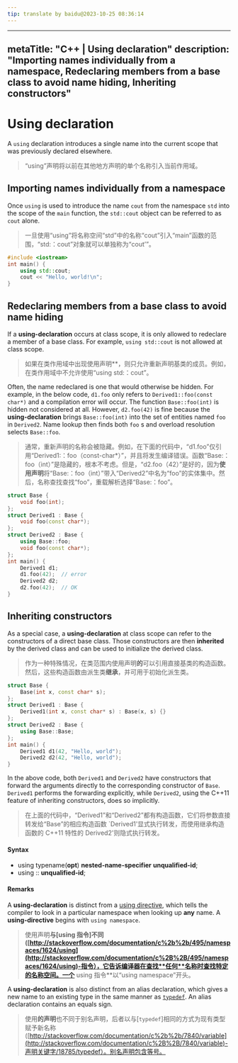 ```yaml
---
tip: translate by baidu@2023-10-25 08:36:14
---
```

---

metaTitle: "C++ | Using declaration"
description: "Importing names individually from a namespace, Redeclaring members from a base class to avoid name hiding, Inheriting constructors"
-------------------------------------------------------------------------------------------------------------------------------------------------

# Using declaration

A `using` declaration introduces a single name into the current scope that was previously declared elsewhere.

> “using”声明将以前在其他地方声明的单个名称引入当前作用域。

## Importing names individually from a namespace

Once `using` is used to introduce the name `cout` from the namespace `std` into the scope of the `main` function, the `std::cout` object can be referred to as `cout` alone.

> 一旦使用“using”将名称空间“std”中的名称“cout”引入“main”函数的范围，“std:：cout”对象就可以单独称为“cout’”。

```cpp
#include <iostream>
int main() {
    using std::cout;
    cout << "Hello, world!\n";
}

```

## Redeclaring members from a base class to avoid name hiding

If a **using-declaration** occurs at class scope, it is only allowed to redeclare a member of a base class. For example, `using std::cout` is not allowed at class scope.

> 如果在类作用域中出现使用声明**，则只允许重新声明基类的成员。例如，在类作用域中不允许使用“using std:：cout”。

Often, the name redeclared is one that would otherwise be hidden. For example, in the below code, `d1.foo` only refers to `Derived1::foo(const char*)` and a compilation error will occur. The function `Base::foo(int)` is hidden not considered at all. However, `d2.foo(42)` is fine because the **using-declaration** brings `Base::foo(int)` into the set of entities named `foo` in `Derived2`. Name lookup then finds both `foo` s and overload resolution selects `Base::foo`.

> 通常，重新声明的名称会被隐藏。例如，在下面的代码中，“d1.foo”仅引用“Derived1:：foo（const-char*）”，并且将发生编译错误。函数“Base:：foo（int）”是隐藏的，根本不考虑。但是，“d2.foo（42）”是好的，因为**使用声明**将“Base:：foo（int）”带入“Derived2”中名为“foo”的实体集中。然后，名称查找查找“foo”，重载解析选择“Base:：foo”。

```cpp
struct Base {
    void foo(int);
};
struct Derived1 : Base {
    void foo(const char*);
};
struct Derived2 : Base {
    using Base::foo;
    void foo(const char*);
};
int main() {
    Derived1 d1;
    d1.foo(42);  // error
    Derived2 d2;
    d2.foo(42);  // OK
}

```

## Inheriting constructors

As a special case, a **using-declaration** at class scope can refer to the constructors of a direct base class. Those constructors are then **inherited** by the derived class and can be used to initialize the derived class.

> 作为一种特殊情况，在类范围内使用声明**的**可以引用直接基类的构造函数。然后，这些构造函数由派生类**继承**，并可用于初始化派生类。

```cpp
struct Base {
    Base(int x, const char* s);
};
struct Derived1 : Base {
    Derived1(int x, const char* s) : Base(x, s) {}
};
struct Derived2 : Base {
    using Base::Base;
};
int main() {
    Derived1 d1(42, "Hello, world");
    Derived2 d2(42, "Hello, world");
}

```

In the above code, both `Derived1` and `Derived2` have constructors that forward the arguments directly to the corresponding constructor of `Base`. `Derived1` performs the forwarding explicitly, while `Derived2`, using the C++11 feature of inheriting constructors, does so implicitly.

> 在上面的代码中，“Derived1”和“Derived2”都有构造函数，它们将参数直接转发给“Base”的相应构造函数 `Derived1'显式执行转发，而使用继承构造函数的 C++11 特性的 Derived2'则隐式执行转发。

#### Syntax

- using typename(**opt**) **nested-name-specifier** **unqualified-id**;
- using :: **unqualified-id**;

#### Remarks

A **using-declaration** is distinct from a [using directive](http://stackoverflow.com/documentation/c%2B%2B/495/namespaces/1624/using-directive), which tells the compiler to look in a particular namespace when looking up **any** name. A **using-directive** begins with `using namespace`.

> 使用声明**与[using 指令]不同([http://stackoverflow.com/documentation/c%2b%2b/495/namespaces/1624/using](http://stackoverflow.com/documentation/c%2B%2B/495/namespaces/1624/using)-指令），它告诉编译器在查找**任何**名称时查找特定的名称空间。一个** using 指令**以“using namespace”开头。

A **using-declaration** is also distinct from an alias declaration, which gives a new name to an existing type in the same manner as [`typedef`](http://stackoverflow.com/documentation/c%2B%2B/7840/variable-declaration-keywords/18785/typedef). An alias declaration contains an equals sign.

> 使用**的声明**也不同于别名声明，后者以与[`typedef`]相同的方式为现有类型赋予新名称([http://stackoverflow.com/documentation/c%2b%2b/7840/variable](http://stackoverflow.com/documentation/c%2B%2B/7840/variable)-声明关键字/18785/typedef）。别名声明包含等号。

